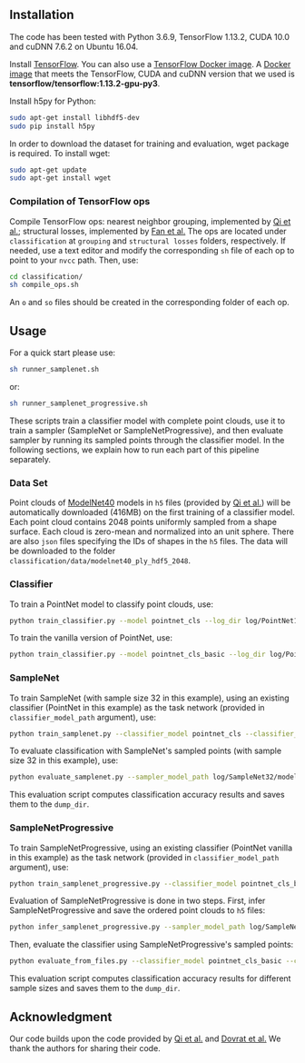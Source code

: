 ## Installation

The code has been tested with Python 3.6.9, TensorFlow 1.13.2, CUDA 10.0 and cuDNN 7.6.2 on Ubuntu 16.04.

Install <a href="https://www.tensorflow.org/install" target="_blank">TensorFlow</a>. You can also use a <a href="https://www.tensorflow.org/install/docker" target="_blank">TensorFlow Docker image</a>. A <a href="https://hub.docker.com/r/tensorflow/tensorflow/" target="_blank">Docker image</a> that meets the TensorFlow, CUDA and cuDNN version that we used is **tensorflow/tensorflow:1.13.2-gpu-py3**.

Install h5py for Python:
```bash
sudo apt-get install libhdf5-dev
sudo pip install h5py
```

In order to download the dataset for training and evaluation, wget package is required. To install wget:
```bash
sudo apt-get update
sudo apt-get install wget
```

### Compilation of TensorFlow ops 

Compile TensorFlow ops: nearest neighbor grouping, implemented by [Qi et al.](https://github.com/charlesq34/pointnet2); structural losses, implemented by [Fan et al.](https://github.com/fanhqme/PointSetGeneration) The ops are located under `classification` at `grouping` and `structural losses` folders, respectively. If needed, use a text editor and modify the corresponding `sh` file of each op to point to your `nvcc` path. Then, use:   
```bash
cd classification/
sh compile_ops.sh
```

An `o` and `so` files should be created in the corresponding folder of each op. 

## Usage
For a quick start please use:
```bash
sh runner_samplenet.sh
 ```
or:
```bash
sh runner_samplenet_progressive.sh
```

These scripts train a classifier model with complete point clouds, use it to train a sampler (SampleNet or SampleNetProgressive), and then evaluate sampler by running its sampled points through the classifier model. In the following sections, we explain how to run each part of this pipeline separately.

### Data Set

Point clouds of <a href="http://modelnet.cs.princeton.edu/" target="_blank">ModelNet40</a> models in `h5` files (provided by <a href="https://github.com/charlesq34/pointnet" target="_blank">Qi et al.</a>) will be automatically downloaded (416MB) on the first training of a classifier model. Each point cloud contains 2048 points uniformly sampled from a shape surface. Each cloud is zero-mean and normalized into an unit sphere. There are also `json` files specifying the IDs of shapes in the `h5` files. The data will be downloaded to the folder `classification/data/modelnet40_ply_hdf5_2048`. 

### Classifier

To train a PointNet model to classify point clouds, use:
```bash
python train_classifier.py --model pointnet_cls --log_dir log/PointNet1024
```

To train the vanilla version of PointNet, use:
```bash
python train_classifier.py --model pointnet_cls_basic --log_dir log/PointNetVanilla1024
```

### SampleNet
To train SampleNet (with sample size 32 in this example), using an existing classifier (PointNet in this example) as the task network (provided in `classifier_model_path` argument), use:
```bash
python train_samplenet.py --classifier_model pointnet_cls --classifier_model_path log/PointNet1024/model.ckpt --num_out_points 32 --log_dir log/SampleNet32
```

To evaluate classification with SampleNet's sampled points (with sample size 32 in this example), use:
```bash
python evaluate_samplenet.py --sampler_model_path log/SampleNet32/model.ckpt --num_out_points 32 --dump_dir log/SampleNet32/eval
```

This evaluation script computes classification accuracy results and saves them to the `dump_dir`.  

### SampleNetProgressive
To train SampleNetProgressive, using an existing classifier (PointNet vanilla in this example) as the task network  (provided in `classifier_model_path` argument), use:
```bash
python train_samplenet_progressive.py --classifier_model pointnet_cls_basic --classifier_model_path log/PointNetVanilla1024/model.ckpt --log_dir log/SampleNetProgressive
```

Evaluation of SampleNetProgressive is done in two steps. First, infer SampleNetProgressive and save the ordered point clouds to `h5` files:
```bash
python infer_samplenet_progressive.py --sampler_model_path log/SampleNetProgressive/model.ckpt --dump_dir log/SampleNetProgressive
```

Then, evaluate the classifier using SampleNetProgressive's sampled points:
```bash
python evaluate_from_files.py --classifier_model pointnet_cls_basic --classifier_model_path log/PointNetVanilla1024/model.ckpt --data_path log/SampleNetProgressive/sampled --dump_dir log/SampleNetProgressive/eval/sampled
```

This evaluation script computes classification accuracy results for different sample sizes and saves them to the `dump_dir`.

## Acknowledgment
Our code builds upon the code provided by <a href="https://github.com/charlesq34/pointnet" target="_blank">Qi et al.</a> and <a href="https://github.com/orendv/learning_to_sample" target="_blank">Dovrat et al.</a> We thank the authors for sharing their code.

